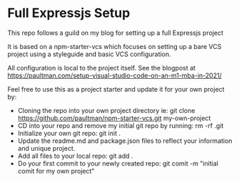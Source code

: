 # Full Expressjs Setup
This repo follows a guild on my blog for setting up a full Expressjs project  

It is based on a npm-starter-vcs which focuses on setting up a bare VCS project using a styleguide and basic VCS configuration.

All configuration is local to the project itself.
See the blogpost at https://paultman.com/setup-visual-studio-code-on-an-m1-mba-in-2021/

Feel free to use this as a project starter and update it for your own project by:
- Cloning the repo into your own project directory
ie: git clone https://github.com/paultman/npm-starter-vcs.git  my-own-project
- CD into your repo and remove my initial git repo by running: rm -rf .git
- Initialize your own git repo: git init .
- Update the readme.md and package.json files to reflect your information and unique project.
- Add all files to your local repo: git add .
- Do your first commit to your newly created repo: git comit -m "initial comit for my own project"

